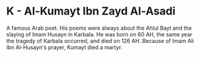 K - Al-Kumayt Ibn Zayd Al-Asadi
===============================

A famous Arab poet. His poems were always about the Ahlul Bayt and the
slaying of Imam Husayn in Karbala. He was born on 60 AH, the same year
the tragedy of Karbala occurred, and died on 126 AH. Because of Imam Ali
Ibn Al-Husayn's prayer, Kumayt died a martyr.


